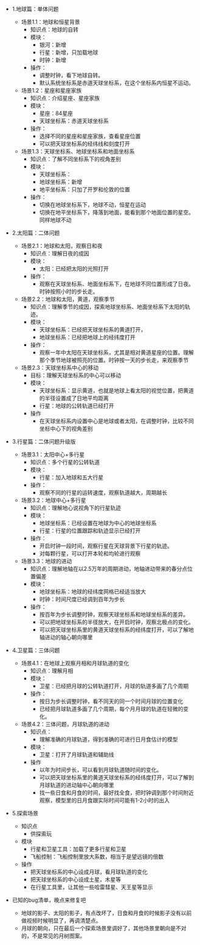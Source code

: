 
- 1.地球篇：单体问题
    - 场景1.1：地球和恒星背景
        - 知识点：地球的自转
        - 模块：
            - 银河：新增
            - 行星：新增，只加载地球
            - 时钟：新增
        - 操作：
            - 调整时钟，看下地球自转。
            - 默认系统坐标系是赤道天球坐标系，在这个坐标系内恒星不运动。
    - 场景1.2：星座和星座家族
        - 知识点：介绍星座、星座家族
        - 模块：
            - 星座：84星座
            - 天球坐标系：赤道天球坐标系
        - 操作：
            - 选择不同的星座和星座家族，查看星座位置
            - 可以把天球坐标系的经纬线和刻度打开
    - 场景1.3：天球坐标系、地球坐标系和地面坐标系
        - 知识点：了解不同坐标系下的视角差别
        - 模块：
            - 天球坐标系：
            - 地球坐标系：新增
            - 地平坐标系：只加了开罗和伦敦的位置
        - 操作：
            - 切换在地球坐标系下，地球不动，恒星在运动
            - 切换在地平坐标系下，降落到地面，能看到那个地面位置的星空。同样地球不动

- 2.太阳篇：二体问题
    - 场景2.1：地球和太阳，观察日和夜
        - 知识点：理解日夜的成因
        - 模块：
            - 太阳：已经把太阳的光照打开
        - 操作：
            - 观察在天球坐标系、地面坐标系下，在地球不同位置形成了日夜。时钟按照小时的步长走。
    - 场景2.2：地球和太阳，黄道，观察季节
        - 知识点：理解季节的成因，探索地球坐标系、地面坐标系下太阳的轨迹。
        - 模块：
            - 天球坐标系：已经把天球坐标系的黄道打开，
            - 地球坐标系：已经把地球上的经纬度打开
        - 操作：
            - 观察一年中太阳在天球坐标系，尤其是相对黄道星座的位置。理解那个季节地球被照亮的位置。时钟按一天的步长走，来观察季节
    - 场景2.3：天球坐标系中心的移动
        - 目标：理解天球坐标系的中心可以移动
        - 模块：
            - 天球坐标系：显示黄道，也就是地球上看太阳的视觉位置，把黄道的半径设置成了日地平均距离
            - 行星：地球的公转轨道已经打开
        - 操作
            - 在天球坐标系内设置中心是地球或者太阳，在调整时钟，比较不同坐标中心下的视角差别

- 3.行星篇：二体问题升级版
    - 场景3.1：太阳中心+多行星
        - 知识点：多个行星的公转轨道
        - 模块：
            - 行星：加入地球和五大行星
        - 操作：
            - 观察不同的行星的运转速度，观察轨道越大，周期越长
    - 场景3.2：地球中心+多行星
        - 知识点：理解地心说视角下的行星轨迹
        - 模块：
            - 地球坐标系：已经设置在地球为中心的地球坐标系
            - 行星：行星的位置跟踪和轨迹显示已经打开
        - 操作：
            - 开启时钟一段时间，观察行星在天球背景下行星的轨迹。
            - 对每颗行星，可以打开本轮和均轮进行观察
    - 场景3.3：地球的进动
        - 知识点：理解地轴在以2.5万年的周期进动，地轴进动带来的春分点位置偏差
        - 模块：
            - 地球坐标系：地球的经纬度网格已经适当放大
            - 时钟：时间尺度已经调到百年为步长
        - 操作：
            - 按百年为步长调整时钟，观察天球坐标系和地球坐标系的差异。
            - 可以把地球坐标系的半径放大，在开启时钟，观察北极点的变化。
            - 可以把天球坐标系里的黄道天球坐标系的经纬度打开，可以了解地轴进动的轴心朝向哪里

- 4.卫星篇：三体问题
    - 场景4.1：在地球上观察月相和月球轨道的变化
        - 知识点：理解月相
        - 模块：
            - 卫星：已经把月球的公转轨道打开，月球的轨道多画了几个周期
        - 操作：
            - 按日为步长调整时钟，看不同天的同一个时间月球的位置变化
            - 已经把月球轨道多画了几个周期，每个月月球的轨道在轻微的变化。
    - 场景4.2：三体问题，月球轨道的进动
        - 知识点：
            - 理解准确的月球轨道，得到准确的可进行日月食估计的模型
        - 模块：
            - 卫星：打开了月球轨道和辅助线
        - 操作
            - 以年为时间步长，可以看到月球轨道随时间的变化。
            - 可以把天球坐标系里的黄道天球坐标系的经纬度打开，可以了解到月球轨道的进动轴中心朝向哪里
            - 找一些日食和月食的时间，最好找全食，把时钟调到那个时间附近观察，模型里的日月食跟实际时间可能有1-2小时的出入

- 5.探索场景
    - 知识点
        - 供探索玩
    - 模块
        - 行星和卫星工具：加载了更多行星和卫星
        - 飞船控制：飞船控制里放大系数，相当于是望远镜的倍数
    - 操作
        - 把天球坐标系的中心设成月球，看月球轨道的变化
        - 把天球坐标系的中心设成土星，木星等
        - 在行星工具里，让其他一些哈雷彗星、天王星等显示


- 已知的bug清单，晚点来修复吧
    - 地球的影子、太阳的影子，有点改坏了，日食和月食的时候影子没有以前做视频时候明显了，再调清楚点。
    - 月球的朝向，只在最后一个探索场景里调好了，其他场景里朝向是不对的，不是常见的月树图案。

